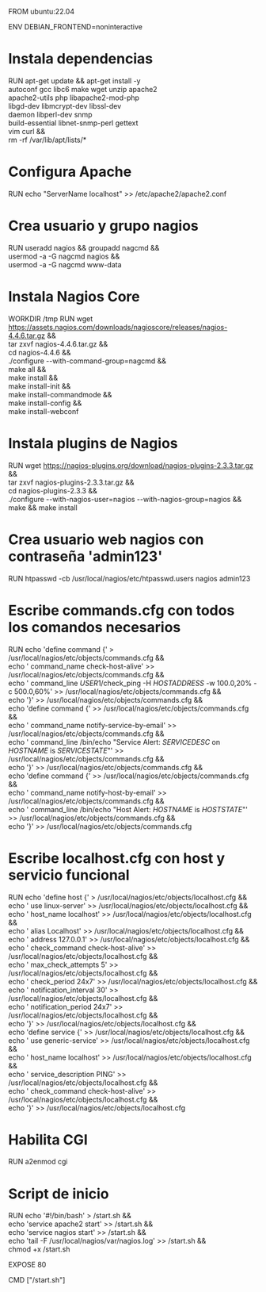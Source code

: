 FROM ubuntu:22.04

ENV DEBIAN_FRONTEND=noninteractive

# Instala dependencias
RUN apt-get update && apt-get install -y \
    autoconf gcc libc6 make wget unzip apache2 \
    apache2-utils php libapache2-mod-php \
    libgd-dev libmcrypt-dev libssl-dev \
    daemon libperl-dev snmp \
    build-essential libnet-snmp-perl gettext \
    vim curl && \
    rm -rf /var/lib/apt/lists/*

# Configura Apache
RUN echo "ServerName localhost" >> /etc/apache2/apache2.conf

# Crea usuario y grupo nagios
RUN useradd nagios && groupadd nagcmd && \
    usermod -a -G nagcmd nagios && \
    usermod -a -G nagcmd www-data

# Instala Nagios Core
WORKDIR /tmp
RUN wget https://assets.nagios.com/downloads/nagioscore/releases/nagios-4.4.6.tar.gz && \
    tar zxvf nagios-4.4.6.tar.gz && \
    cd nagios-4.4.6 && \
    ./configure --with-command-group=nagcmd && \
    make all && \
    make install && \
    make install-init && \
    make install-commandmode && \
    make install-config && \
    make install-webconf

# Instala plugins de Nagios
RUN wget https://nagios-plugins.org/download/nagios-plugins-2.3.3.tar.gz && \
    tar zxvf nagios-plugins-2.3.3.tar.gz && \
    cd nagios-plugins-2.3.3 && \
    ./configure --with-nagios-user=nagios --with-nagios-group=nagios && \
    make && make install

# Crea usuario web nagios con contraseña 'admin123'
RUN htpasswd -cb /usr/local/nagios/etc/htpasswd.users nagios admin123

# Escribe commands.cfg con todos los comandos necesarios
RUN echo 'define command {' > /usr/local/nagios/etc/objects/commands.cfg && \
    echo '    command_name    check-host-alive' >> /usr/local/nagios/etc/objects/commands.cfg && \
    echo '    command_line    $USER1$/check_ping -H $HOSTADDRESS$ -w 100.0,20% -c 500.0,60%' >> /usr/local/nagios/etc/objects/commands.cfg && \
    echo '}' >> /usr/local/nagios/etc/objects/commands.cfg && \
    echo 'define command {' >> /usr/local/nagios/etc/objects/commands.cfg && \
    echo '    command_name    notify-service-by-email' >> /usr/local/nagios/etc/objects/commands.cfg && \
    echo '    command_line    /bin/echo "Service Alert: $SERVICEDESC$ on $HOSTNAME$ is $SERVICESTATE$"' >> /usr/local/nagios/etc/objects/commands.cfg && \
    echo '}' >> /usr/local/nagios/etc/objects/commands.cfg && \
    echo 'define command {' >> /usr/local/nagios/etc/objects/commands.cfg && \
    echo '    command_name    notify-host-by-email' >> /usr/local/nagios/etc/objects/commands.cfg && \
    echo '    command_line    /bin/echo "Host Alert: $HOSTNAME$ is $HOSTSTATE$"' >> /usr/local/nagios/etc/objects/commands.cfg && \
    echo '}' >> /usr/local/nagios/etc/objects/commands.cfg

# Escribe localhost.cfg con host y servicio funcional
RUN echo 'define host {' > /usr/local/nagios/etc/objects/localhost.cfg && \
    echo '    use                     linux-server' >> /usr/local/nagios/etc/objects/localhost.cfg && \
    echo '    host_name               localhost' >> /usr/local/nagios/etc/objects/localhost.cfg && \
    echo '    alias                   Localhost' >> /usr/local/nagios/etc/objects/localhost.cfg && \
    echo '    address                 127.0.0.1' >> /usr/local/nagios/etc/objects/localhost.cfg && \
    echo '    check_command           check-host-alive' >> /usr/local/nagios/etc/objects/localhost.cfg && \
    echo '    max_check_attempts      5' >> /usr/local/nagios/etc/objects/localhost.cfg && \
    echo '    check_period            24x7' >> /usr/local/nagios/etc/objects/localhost.cfg && \
    echo '    notification_interval   30' >> /usr/local/nagios/etc/objects/localhost.cfg && \
    echo '    notification_period     24x7' >> /usr/local/nagios/etc/objects/localhost.cfg && \
    echo '}' >> /usr/local/nagios/etc/objects/localhost.cfg && \
    echo 'define service {' >> /usr/local/nagios/etc/objects/localhost.cfg && \
    echo '    use                     generic-service' >> /usr/local/nagios/etc/objects/localhost.cfg && \
    echo '    host_name               localhost' >> /usr/local/nagios/etc/objects/localhost.cfg && \
    echo '    service_description     PING' >> /usr/local/nagios/etc/objects/localhost.cfg && \
    echo '    check_command           check-host-alive' >> /usr/local/nagios/etc/objects/localhost.cfg && \
    echo '}' >> /usr/local/nagios/etc/objects/localhost.cfg

# Habilita CGI
RUN a2enmod cgi

# Script de inicio
RUN echo '#!/bin/bash' > /start.sh && \
    echo 'service apache2 start' >> /start.sh && \
    echo 'service nagios start' >> /start.sh && \
    echo 'tail -F /usr/local/nagios/var/nagios.log' >> /start.sh && \
    chmod +x /start.sh

EXPOSE 80

CMD ["/start.sh"]
